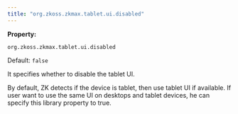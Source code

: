 ```yaml
---
title: "org.zkoss.zkmax.tablet.ui.disabled"
---
```


**Property:**

`org.zkoss.zkmax.tablet.ui.disabled`

Default:  `false`

It specifies whether to disable the tablet UI.

By default, ZK detects if the device is tablet, then use tablet UI if
available. If user want to use the same UI on desktops and tablet
devices, he can specify this library property to true.
